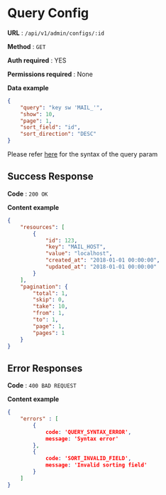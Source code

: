 # Query Config

**URL** : `/api/v1/admin/configs/:id`

**Method** : `GET`

**Auth required** : YES 

**Permissions required** : None

**Data example**

```json
{
    "query": "key sw 'MAIL_'",
    "show": 10,
    "page": 1,
    "sort_field": "id",
    "sort_direction": "DESC"
}
```

Please refer [here](https://github.com/railken/search-query) for the syntax of the query param

## Success Response

**Code** : `200 OK`

**Content example**

```json
{
    "resources": [
        {
            "id": 123,
            "key": "MAIL_HOST",
            "value": "localhost",
            "created_at": "2018-01-01 00:00:00",
            "updated_at": "2018-01-01 00:00:00"
        }
    ],
    "pagination": {
        "total": 1,
        "skip": 0,
        "take": 10,
        "from": 1,
        "to": 1,
        "page": 1,
        "pages": 1
    }
}
```

## Error Responses

**Code** : `400 BAD REQUEST`

**Content example**

```json
{
    "errors" : [
        {
            code: 'QUERY_SYNTAX_ERROR',
            message: 'Syntax error'
        },
        {
            code: 'SORT_INVALID_FIELD',
            message: 'Invalid sorting field'
        }
    ]
}
```